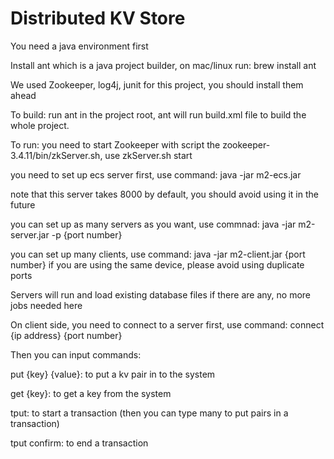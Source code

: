 # Distributed KV Store
You need a java environment first

Install ant which is a java project builder, on mac/linux run: brew install ant

We used Zookeeper, log4j, junit for this project, you should install them ahead

To build: 
run ant in the project root, ant will run build.xml file to build the whole project. 

To run: 
you need to start Zookeeper with script the zookeeper-3.4.11/bin/zkServer.sh, use zkServer.sh start

you need to set up ecs server first, use command: java -jar m2-ecs.jar

note that this server takes 8000 by default, you should avoid using it in the future

you can set up as many servers as you want, use commnad: java -jar m2-server.jar -p {port number}

you can set up many clients, use command: java -jar m2-client.jar {port number}
  if you are using the same device, please avoid using duplicate ports

  Servers will run and load existing database files if there are any, no more jobs needed here
 
On client side, you need to connect to a server first, use command: connect {ip address} {port number}
  

Then you can input commands:
  
  put {key} {value}: to put a kv pair in to the system
  
  get {key}: to get a key from the system
  
  tput: to start a transaction (then you can type many <key> <value> to put pairs in a transaction)
  
  tput confirm: to end a transaction
  
 
